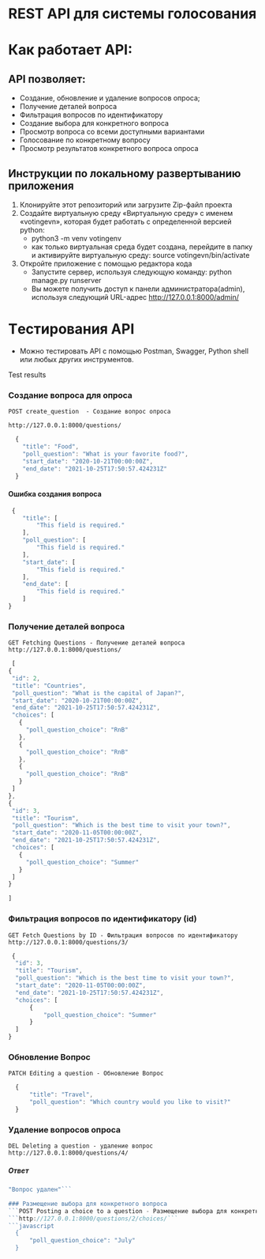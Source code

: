 # REST API для системы голосования

# Как работает API:
 
 ## API позволяет:

   - Создание, обновление и удаление вопросов опроса;
   - Получение деталей вопроса
   - Фильтрация вопросов по идентификатору
   - Создание выбора для конкретного вопроса
   - Просмотр вопроса со всеми доступными вариантами
   - Голосование по конкретному вопросу
   - Просмотр результатов конкретного вопроса опроса

## Инструкции по локальному развертыванию приложения

1. Клонируйте этот репозиторий или загрузите Zip-файл проекта
2. Создайте виртуальную среду «Виртуальную среду» с именем «votingevn», которая будет работать с определенной версией python:
   - python3 -m venv votingenv 
   - как только виртуальная среда будет создана, перейдите в папку и активируйте виртуальную среду:  source votingevn/bin/activate
3. Откройте приложение с помощью редактора кода
   - Запустите сервер, используя следующую команду: python manage.py runserver
   - Вы можете получить доступ к панели администратора(admin), используя следующий URL-адрес http://127.0.0.1:8000/admin/

# Tестирования API
  - Можно тестировать API с помощью Postman, Swagger, Python shell или любых других инструментов.

Test results

### Создание вопроса для опроса
 ```POST create_question  - Создание вопрос опроса```
 
 ```http://127.0.0.1:8000/questions/```
 
```javascript
  {
    "title": "Food",
    "poll_question": "What is your favorite food?",
    "start_date": "2020-10-21T00:00:00Z",
    "end_date": "2021-10-25T17:50:57.424231Z"
  }
 ```
 #### Ошибка создания вопроса
 ```javascript
  {
     "title": [
         "This field is required."
     ],
     "poll_question": [
         "This field is required."
     ],
     "start_date": [
         "This field is required."
     ],
     "end_date": [
         "This field is required."
     ]
 }
  ```
  ### Получение деталей вопроса
  ```GET Fetching Questions - Получение деталей вопроса```
  ```http://127.0.0.1:8000/questions/ ```
  
   ```javascript
    [
  {
    "id": 2,
    "title": "Countries",
    "poll_question": "What is the capital of Japan?",
    "start_date": "2020-10-21T00:00:00Z",
    "end_date": "2021-10-25T17:50:57.424231Z",
    "choices": [
      {
        "poll_question_choice": "RnB"
      },
      {
        "poll_question_choice": "RnB"
      },
      {
        "poll_question_choice": "RnB"
      }
    ]
  },
  {
    "id": 3,
    "title": "Tourism",
    "poll_question": "Which is the best time to visit your town?",
    "start_date": "2020-11-05T00:00:00Z",
    "end_date": "2021-10-25T17:50:57.424231Z",
    "choices": [
      {
        "poll_question_choice": "Summer"
      }
    ]
  }
  
   ]
   ```
   ### Фильтрация вопросов по идентификатору (id)
   ```GET Fetch Questions by ID - Фильтрация вопросов по идентификатору ```
   ```http://127.0.0.1:8000/questions/3/ ```
   ```javascript
    {
     "id": 3,
     "title": "Tourism",
     "poll_question": "Which is the best time to visit your town?",
     "start_date": "2020-11-05T00:00:00Z",
     "end_date": "2021-10-25T17:50:57.424231Z",
     "choices": [
         {
             "poll_question_choice": "Summer"
         }
     ]
 }
```
### Обновление Вопрос
```PATCH Editing a question - Обновление Вопрос```
``` javascript
  {
      "title": "Travel",
      "poll_question": "Which country would you like to visit?"
  }

```
### Удаление вопросов опроса
```DEL Deleting a question - удаление вопрос```
```http://127.0.0.1:8000/questions/4/```
##### Ответ
```javascript 
"Вопрос удален"```

### Размещение выбора для конкретного вопроса
```POST Posting a choice to a question - Размещение выбора для конкретного вопроса```
```http://127.0.0.1:8000/questions/2/choices/```
```javascript
  {
      "poll_question_choice": "July"
  }
```





